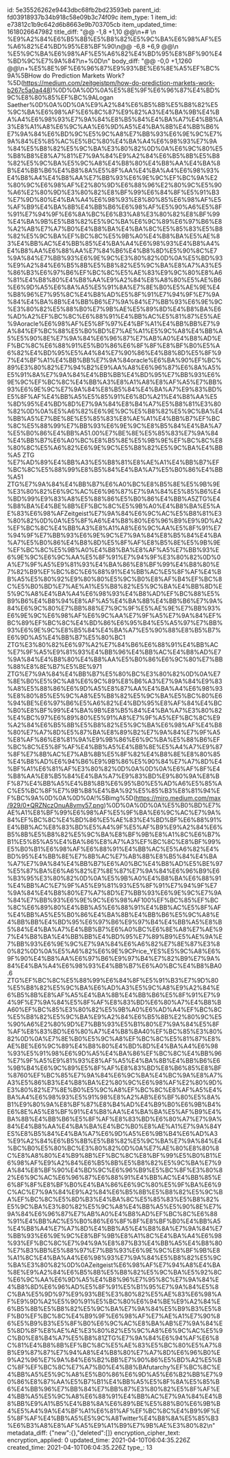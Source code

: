 id: 5e35526262e9443dbc68fb2bd23593eb
parent_id: fd03918937b34b918c58e09b3c74f09c
item_type: 1
item_id: e73812c1b9c642d6b8663e9b703705cb
item_updated_time: 1618026647982
title_diff: "@@ -1,8 +1,10 @@\\n+# \\n %E9%A2%84%E6%B5%8B%E5%B8%82%E5%9C%BA%E6%98%AF%E5%A6%82%E4%BD%95%E8%BF%90\\n@@ -6,8 +6,9 @@\\n %E5%9C%BA%E6%98%AF%E5%A6%82%E4%BD%95%E8%BF%90%E4%BD%9C%E7%9A%84?\\n+%0D\\n"
body_diff: "@@ -0,0 +1,1260 @@\\n+%E5%8E%9F%E6%96%87%E9%93%BE%E6%8E%A5%EF%BC%9A%5BHow do Prediction Markets Work?%5D(https://medium.com/zeitgeistpm/how-do-prediction-markets-work-b267c5a0a448)%0D%0A%0D%0A%E5%8E%9F%E6%96%87%E4%BD%9C%E8%80%85%EF%BC%9ALogan Saether%0D%0A%0D%0A%E9%A2%84%E6%B5%8B%E5%B8%82%E5%9C%BA%E6%98%AF%E6%8C%87%E9%82%A3%E4%BA%9B%E4%BA%A4%E6%98%93%E7%9A%84%E8%B5%84%E4%BA%A7%E4%BB%A3%E8%A1%A8%E6%9C%AA%E6%9D%A5%E4%BA%8B%E4%BB%B6%E7%9A%84%E6%BD%9C%E5%9C%A8%E7%BB%93%E6%9E%9C%E7%9A%84%E5%85%AC%E5%BC%80%E4%BA%A4%E6%98%93%E7%9A%84%E5%B8%82%E5%9C%BA%E3%80%82%0D%0A%E6%9C%80%E5%B8%B8%E8%A7%81%E7%9A%84%E9%A2%84%E6%B5%8B%E5%B8%82%E5%9C%BA%E5%9C%A8%E4%B8%80%E4%B8%AA%E4%BA%8B%E4%BB%B6%E4%B8%8A%E5%8F%AA%E4%BA%A4%E6%98%93%E4%B8%A4%E4%B8%AA%E7%BB%93%E6%9E%9C%EF%BC%9A%E2%80%9C%E6%98%AF%E2%80%9D%E6%88%96%E2%80%9C%E5%90%A6%E2%80%9D%E3%80%82%E8%BF%99%E6%84%8F%E5%91%B3%E7%9D%80%E4%BA%A4%E6%98%93%E8%80%85%E6%98%AF%E5%AF%B9%E4%BA%8B%E4%BB%B6%E6%98%AF%E5%90%A6%E5%8F%91%E7%94%9F%E6%8A%BC%E6%B3%A8%E3%80%82%E8%BF%99%E4%BA%9B%E5%B8%82%E5%9C%BA%E6%9C%89%E6%97%B6%E8%A2%AB%E7%A7%B0%E4%B8%BA%E4%BA%8C%E5%85%83%E5%B8%82%E5%9C%BA%EF%BC%8C%E5%9B%A0%E4%B8%BA%E5%AE%83%E4%BB%AC%E4%BB%85%E4%BA%A4%E6%98%93%E4%B8%A4%E4%B8%AA%E6%88%AA%E7%84%B6%E4%B8%8D%E5%90%8C%E7%9A%84%E7%BB%93%E6%9E%9C%E3%80%82%0D%0A%E5%BD%93%E9%A2%84%E6%B5%8B%E5%B8%82%E5%9C%BA%E8%A7%A3%E5%86%B3%E6%97%B6%EF%BC%8C%E5%AE%83%E9%9C%80%E8%A6%81%E4%B8%80%E4%B8%AA%E9%A2%84%E8%A8%80%E5%AE%B6%E6%9D%A5%E6%8A%A5%E5%91%8A%E7%8E%B0%E5%AE%9E%E4%B8%96%E7%95%8C%E4%B8%AD%E5%8F%91%E7%94%9F%E7%9A%84%E4%BA%8B%E4%BB%B6%E7%9A%84%E7%BB%93%E6%9E%9C%E3%80%82%E5%88%B0%E7%9B%AE%E5%89%8D%E4%B8%BA%E6%AD%A2%EF%BC%8C%E6%88%91%E4%BB%AC%E5%81%87%E5%AE%9Aoracle%E6%98%AF%E5%8F%97%E4%BF%A1%E4%BB%BB%E7%9A%84%EF%BC%88%E5%B0%BD%E7%AE%A1%E5%9C%A8%E4%BB%A5%E5%90%8E%E7%9A%84%E6%96%87%E7%AB%A0%E4%B8%AD%EF%BC%8C%E6%88%91%E5%B0%86%E6%8F%8F%E8%BF%B0%E5%A6%82%E4%BD%95%E5%A4%84%E7%90%86%E4%B8%8D%E5%8F%97%E4%BF%A1%E4%BB%BB%E7%9A%84oracle%E6%BA%90%EF%BC%89%E3%80%82%E7%94%B2%E9%AA%A8%E6%96%87%E6%8A%A5%E5%91%8A%E7%9A%84%E4%BB%BB%E4%BD%95%E7%BB%93%E6%9E%9C%EF%BC%8C%E4%BB%A3%E8%A1%A8%E8%AF%A5%E7%BB%93%E6%9E%9C%E7%9A%84%E8%B5%84%E4%BA%A7%E9%83%BD%E5%8F%AF%E4%BB%A5%E5%85%91%E6%8D%A21%E4%B8%AA%E5%8D%95%E4%BD%8D%E7%9A%84%E8%B4%A7%E5%B8%81%E3%80%82%0D%0A%E5%A6%82%E6%9E%9C%E5%B8%82%E5%9C%BA%E4%BB%A5%E7%BE%8E%E5%85%83%E8%AE%A1%E4%BB%B7%EF%BC%8C%E5%88%99%E7%BB%93%E6%9E%9C%E8%B5%84%E4%BA%A7%E5%B0%86%E4%BB%A51.00%E7%BE%8E%E5%85%83%E7%9A%84%E4%BB%B7%E6%A0%BC%E8%B5%8E%E5%9B%9E%EF%BC%8C%E8%80%8C%E5%A6%82%E6%9E%9C%E5%B8%82%E5%9C%BA%E4%BB%A5 ZTG %E7%AD%89%E4%BB%A3%E5%B8%81%E8%AE%A1%E4%BB%B7%EF%BC%8C%E5%88%99%E8%B5%84%E4%BA%A7%E5%B0%86%E4%BB%A51 ZTG%E7%9A%84%E4%BB%B7%E6%A0%BC%E8%B5%8E%E5%9B%9E%E3%80%82%E6%9C%AC%E6%96%87%E7%9A%84%E5%85%B6%E4%BD%99%E9%83%A8%E5%88%86%E5%B0%86%E4%BB%A5ZTG%E4%B8%BA%E4%BE%8B%EF%BC%8C%E5%9B%A0%E4%B8%BA%E5%AE%83%E6%98%AFZeitgeist%E7%9A%84%E6%9C%AC%E5%B8%81%E3%80%82%0D%0A%E5%8F%A6%E4%B8%80%E6%96%B9%E9%9D%A2%EF%BC%8C%E4%BB%A3%E8%A1%A8%E6%9C%AA%E5%8F%91%E7%94%9F%E7%BB%93%E6%9E%9C%E7%9A%84%E8%B5%84%E4%BA%A7%E5%B0%86%E4%B8%8D%E5%8F%AF%E8%B5%8E%E5%9B%9E%EF%BC%8C%E5%9B%A0%E4%B8%BA%E8%AF%A5%E7%BB%93%E6%9E%9C%E6%9C%AA%E5%8F%91%E7%94%9F%E3%80%82%0D%0A%E7%9F%A5%E9%81%93%E4%BA%86%E8%BF%99%E4%B8%80%E7%82%B9%EF%BC%8C%E6%88%91%E4%BB%AC%E5%8F%AF%E4%BB%A5%E5%80%92%E9%80%80%E5%9C%B0%E8%AF%B4%EF%BC%8C%E5%B0%BD%E7%AE%A1%E5%B8%82%E5%9C%BA%E4%BB%8D%E5%9C%A8%E4%BA%A4%E6%98%93%E4%B8%AD%EF%BC%88%E5%B9%B6%E4%B8%94%E8%AF%A5%E4%BA%8B%E4%BB%B6%E7%9A%84%E6%9C%80%E7%BB%88%E7%9C%9F%E5%AE%9E%E7%BB%93%E6%9E%9C%E6%98%AF%E6%9C%AA%E7%9F%A5%E7%9A%84%EF%BC%89%EF%BC%8C%E4%BD%86%E6%95%B4%E5%A5%97%E7%BB%93%E6%9E%9C%E8%B5%84%E4%BA%A7%E5%90%88%E8%B5%B7%E6%9D%A5%E4%BB%B7%E5%80%BC1 ZTG%E3%80%82%E6%97%A2%E7%84%B6%E6%88%91%E4%BB%AC%E7%9F%A5%E9%81%93%E4%BB%96%E4%BB%AC%E4%B8%AD%E7%9A%84%E4%B8%80%E4%B8%AA%E5%B0%86%E6%9C%80%E7%BB%88%E8%8E%B7%E5%BE%971 ZTG%E7%9A%84%E4%BB%B7%E5%80%BC%E3%80%82%0D%0A%E7%8E%B0%E5%9C%A8%E6%9C%89%E8%B6%A3%E7%9A%84%E9%83%A8%E5%88%86%E6%9D%A5%E8%87%AA%E4%BA%A4%E6%98%93%E8%80%85%E5%9C%A8%E5%B8%82%E5%9C%BA%E5%BC%80%E6%94%BE%E6%97%B6%E5%A6%82%E4%BD%95%E8%AF%84%E4%BC%B0%E8%BF%99%E4%BA%9B%E8%B5%84%E4%BA%A7%E3%80%82%E4%BC%97%E6%89%80%E5%91%A8%E7%9F%A5%EF%BC%8C%E9%A2%84%E6%B5%8B%E5%B8%82%E5%9C%BA%E6%98%AF%E4%B8%80%E7%A7%8D%E5%87%BA%E8%89%B2%E7%9A%84%E7%9F%A5%E8%AF%86%E8%81%9A%E9%9B%86%E6%9C%BA%E5%88%B6%EF%BC%8C%E5%8F%AF%E4%BB%A5%E4%BB%8E%E5%A4%A7%E9%87%8F%E7%8B%AC%E7%AB%8B%E5%8F%82%E4%B8%8E%E8%80%85%E4%B8%AD%E6%94%B6%E9%9B%86%E5%90%84%E7%A7%8D%E4%BF%A1%E6%81%AF%E3%80%82%0D%0A%0D%0A%E6%AF%8F%E4%B8%AA%E8%B5%84%E4%BA%A7%E9%83%BD%E9%80%9A%E8%BF%87%E4%BB%A5%E4%B8%8B%E6%95%B0%E5%AD%A6%E5%85%AC%E5%BC%8F%E7%9B%B8%E4%BA%92%E5%85%B3%E8%81%94%EF%BC%9A%0D%0A%0D%0A!%5Bimg%5D(https://miro.medium.com/max/929/0*QRZNczOnuA8vmy57.png)%0D%0A%0D%0A%E5%B0%BD%E7%AE%A1%E8%BF%99%E6%98%AF%E5%9F%BA%E6%9C%AC%E7%9A%84%EF%BC%8C%E4%BD%86%E5%AE%83%E4%BD%BF%E6%88%91%E4%BB%AC%E8%83%BD%E5%A4%9F%E5%AF%B9%E9%A2%84%E6%B5%8B%E5%B8%82%E5%9C%BA%E8%BF%9B%E8%A1%8C%E6%B7%B1%E5%85%A5%E4%BA%86%E8%A7%A3%EF%BC%8C%E8%BF%99%E5%B0%B1%E6%98%AF%E6%88%91%E4%BB%AC%E5%A6%82%E4%BD%95%E4%BB%8E%E7%8B%AC%E7%AB%8B%E8%B5%84%E4%BA%A7%E7%9A%84%E4%BB%B7%E6%A0%BC%E4%B8%AD%E5%BE%97%E5%87%BA%E6%A6%82%E7%8E%87%E7%9A%84%E6%96%B9%E6%B3%95%E3%80%82%0D%0A%E5%9B%A0%E4%B8%BA%E6%88%91%E4%BB%AC%E7%9F%A5%E9%81%93%E5%8F%91%E7%94%9F%E7%9A%84%E4%B8%80%E7%A7%8D%E7%BB%93%E6%9E%9C%E7%9A%84%E7%BB%93%E6%9E%9C%E6%98%AF100%EF%BC%85%EF%BC%8C%E6%89%80%E4%BB%A5%E6%88%91%E4%BB%AC%E5%8F%AF%E4%BB%A5%E5%B0%86%E4%BA%8B%E4%BB%B6%E5%9C%A8%E4%BB%BB%E4%BD%95%E6%97%B6%E9%97%B4%E4%BB%A5%E8%B5%84%E4%BA%A7%E4%BB%B7%E6%A0%BC%E6%8E%A8%E7%AE%97%E4%B8%BA%E4%BB%BB%E4%BD%95%E7%89%B9%E5%AE%9A%E7%BB%93%E6%9E%9C%E7%9A%84%E6%A6%82%E7%8E%87%E3%80%82%0D%0A%E5%A6%82%E6%9E%9CPrice_YES%E5%9C%A8%E6%9F%90%E4%B8%AA%E6%97%B6%E9%97%B4%E7%82%B9%E7%9A%84%E4%BA%A4%E6%98%93%E4%BB%B7%E6%A0%BC%E4%B8%BA0.6 ZTG%EF%BC%8C%E5%88%99%E6%84%8F%E5%91%B3%E7%9D%80%E5%B8%82%E5%9C%BA%E6%AD%A3%E5%9C%A8%E9%A2%84%E6%B5%8B%E8%AF%A5%E4%BA%8B%E4%BB%B6%E5%8F%91%E7%94%9F%E7%9A%84%E5%8F%AF%E8%83%BD%E6%80%A7%E4%B8%BA60%EF%BC%85%E3%80%82%E5%9B%A0%E6%AD%A4%EF%BC%8C%E5%B8%82%E5%9C%BA%E9%A2%84%E6%B5%8B%E2%80%9C%E5%90%A6%E2%80%9D%E7%BB%93%E5%B1%80%E7%9A%84%E5%8F%AF%E8%83%BD%E6%80%A7%E4%B8%BA40%EF%BC%85%E3%80%82%0D%0A%E7%8E%B0%E5%9C%A8%EF%BC%8C%E5%81%87%E8%AE%BE%E6%9C%89%E4%B8%80%E4%BD%8D%E4%BA%A4%E6%98%93%E5%91%98%E6%9D%A5%E4%BA%86%EF%BC%8C%E4%BB%96%E7%9F%A5%E9%81%93%E8%AF%A5%E4%BA%8B%E4%BB%B6%E6%9B%B4%E6%9C%89%E5%8F%AF%E8%83%BD%E8%B6%85%E8%BF%8760%EF%BC%85%E7%9A%84%E6%9C%BA%E4%BC%9A%E8%A7%A3%E5%86%B3%E4%B8%BA%E2%80%9C%E6%98%AF%E2%80%9D%E3%80%82%E7%8E%B0%E5%9C%A8%EF%BC%8C%E8%AF%A5%E4%BA%A4%E6%98%93%E5%91%98%E8%A2%AB%E6%BF%80%E5%8A%B1%E9%80%9A%E8%BF%87%E8%B4%AD%E4%B9%B0%E6%9B%B4%E6%8E%A5%E8%BF%91%E4%B8%AA%E4%BA%BA%E5%AF%B9%E4%BA%8B%E4%BB%B6%E5%8F%AF%E8%83%BD%E6%80%A7%E7%9A%84%E4%B8%AA%E4%BA%BA%E4%BC%B0%E8%AE%A1%E7%9A%84YES%E8%B5%84%E4%BA%A7%E6%9D%A5%E6%9B%B4%E6%AD%A3%E9%A2%84%E6%B5%8B%E5%B8%82%E5%9C%BA%E7%9A%84%E4%BC%B0%E5%80%BC%E3%80%82%0D%0A%E7%AE%80%E8%80%8C%E8%A8%80%E4%B9%8B%EF%BC%8C%E8%BF%99%E5%B0%B1%E6%98%AF%E9%A2%84%E6%B5%8B%E5%B8%82%E5%9C%BA%E7%9A%84%E8%BF%90%E4%BD%9C%E6%96%B9%E5%BC%8F%E3%80%82%E6%9C%AC%E6%96%87%E6%88%91%E4%BB%AC%E4%BB%85%E6%8F%8F%E8%BF%B0%E4%BA%86%E6%9C%80%E5%9F%BA%E6%9C%AC%E7%9A%84%E9%A2%84%E6%B5%8B%E5%B8%82%E5%9C%BA%EF%BC%8C%E5%8D%B3%E4%BA%8C%E5%85%83%E5%B8%82%E5%9C%BA%E3%80%82%E5%9C%A8%E4%BB%A5%E5%90%8E%E7%9A%84%E6%96%87%E7%AB%A0%E4%B8%AD%EF%BC%8C%E6%88%91%E4%BB%AC%E5%B0%86%E6%8F%8F%E8%BF%B0%E4%BB%A5%E4%B8%A4%E7%A7%8D%E4%BB%A5%E4%B8%8A%E7%9A%84%E7%BB%93%E6%9E%9C%E8%BF%9B%E8%A1%8C%E4%BA%A4%E6%98%93%EF%BC%8C%E7%94%9A%E8%87%B3%E4%BB%A5%E4%B8%80%E7%B3%BB%E5%88%97%E7%BB%93%E6%9E%9C%E8%BF%9B%E8%A1%8C%E4%BA%A4%E6%98%93%E7%9A%84%E5%B8%82%E5%9C%BA%E3%80%82%0D%0AZeitgeist%E6%98%AF%E7%94%A8%E4%BA%8E%E9%A2%84%E6%B5%8B%E5%B8%82%E5%9C%BA%E5%92%8C%E6%9C%AA%E6%9D%A5%E4%B8%96%E7%95%8C%E7%9A%84%E4%B8%8D%E6%96%AD%E5%8F%91%E5%B1%95%E7%9A%84%E5%8C%BA%E5%9D%97%E9%93%BE%E3%80%82%E5%AE%83%E6%98%AF%E9%9D%A2%E5%90%91%E5%BC%80%E6%94%BE%E9%A2%84%E6%B5%8B%E5%B8%82%E5%9C%BA%E7%9A%84%E5%B9%B3%E5%8F%B0%EF%BC%8C%E4%B9%9F%E6%98%AF%E7%AE%A1%E7%90%86%E5%B9%B3%E5%8F%B0%E6%9C%AC%E8%BA%AB%E7%9A%84%E5%8D%8F%E8%AE%AE%E3%80%82%E5%9C%A8%E6%9C%AC%E5%9C%B0%E8%B4%A7%E5%B8%81ZTG%E7%9A%84%E6%94%AF%E6%8C%81%E4%B8%8B%EF%BC%8C%E5%AE%83%E5%BC%80%E5%A7%8B%E9%87%87%E7%94%A8%E4%B8%80%E7%A7%8D%E6%96%B0%E9%A2%96%E7%9A%84%E6%B2%BB%E7%90%86%E5%BD%A2%E5%BC%8F%EF%BC%8C%E7%A7%B0%E4%B8%BAfutarchy%EF%BC%8C%E4%BB%A5%E5%9C%A8%E5%B0%86%E6%9D%A5%E6%B2%BB%E7%90%86%E8%87%AA%E5%B7%B1%E4%BB%A5%E5%8F%8A%E5%85%B6%E4%BB%96%E7%BB%84%E7%BB%87%E3%80%82%E5%8F%AF%E4%BB%A5%E5%9C%A8%E6%88%91%E4%BB%AC%E7%9A%84%E4%B8%BB%E9%A1%B5%E4%B8%8A%E6%89%BE%E5%88%B0%E6%9B%B4%E5%A4%9A%E4%BF%A1%E6%81%AF%EF%BC%8C%E4%B9%9F%E5%8F%AF%E4%BB%A5%E5%9C%A8Twitter%E4%B8%8A%E5%85%B3%E6%B3%A8%E8%AF%A5%E9%A1%B9%E7%9B%AE%E3%80%82\\n"
metadata_diff: {"new":{},"deleted":[]}
encryption_cipher_text: 
encryption_applied: 0
updated_time: 2021-04-10T06:04:35.226Z
created_time: 2021-04-10T06:04:35.226Z
type_: 13